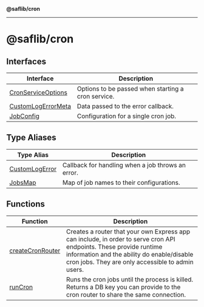 **@saflib/cron**

***

# @saflib/cron

## Interfaces

| Interface | Description |
| ------ | ------ |
| [CronServiceOptions](interfaces/CronServiceOptions.md) | Options to be passed when starting a cron service. |
| [CustomLogErrorMeta](interfaces/CustomLogErrorMeta.md) | Data passed to the error callback. |
| [JobConfig](interfaces/JobConfig.md) | Configuration for a single cron job. |

## Type Aliases

| Type Alias | Description |
| ------ | ------ |
| [CustomLogError](type-aliases/CustomLogError.md) | Callback for handling when a job throws an error. |
| [JobsMap](type-aliases/JobsMap.md) | Map of job names to their configurations. |

## Functions

| Function | Description |
| ------ | ------ |
| [createCronRouter](functions/createCronRouter.md) | Creates a router that your own Express app can include, in order to serve cron API endpoints. These provide runtime information and the ability do enable/disable cron jobs. They are only accessible to admin users. |
| [runCron](functions/runCron.md) | Runs the cron jobs until the process is killed. Returns a DB key you can provide to the cron router to share the same connection. |
